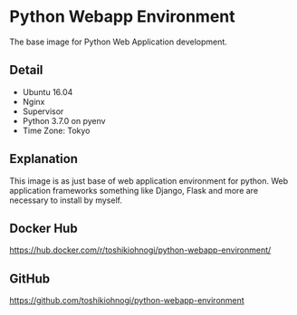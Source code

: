 # Python Webapp Environment

The base image for Python Web Application development.


## Detail

- Ubuntu 16.04
- Nginx
- Supervisor
- Python 3.7.0 on pyenv
- Time Zone: Tokyo


## Explanation

This image is as just base of web application environment for python. Web application frameworks something like Django, Flask and more are necessary to install by myself.


## Docker Hub

https://hub.docker.com/r/toshikiohnogi/python-webapp-environment/


## GitHub

https://github.com/toshikiohnogi/python-webapp-environment
